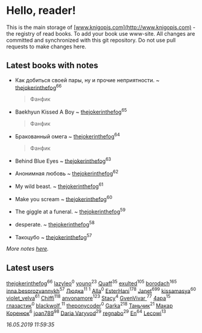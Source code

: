 # Hello, reader!
This is the main storage of [www.knigopis.com](http://www.knigopis.com) - the registry of read books.
To add your book use www-site. All changes are committed and synchronized with this git repository.
Do not use pull requests to make changes here.


## Latest books with notes
* Как добиться своей пары, ну и прочие неприятности. ~ [thejokerinthefog](users/317/317244423-vkontakte)<sup>66</sup>
    > Фанфик

* Baekhyun Kissed A Boy ~ [thejokerinthefog](users/317/317244423-vkontakte)<sup>65</sup>
    > Фанфик

* Бракованный омега ~ [thejokerinthefog](users/317/317244423-vkontakte)<sup>64</sup>
    > Фанфик

* Behind Blue Eyes ~ [thejokerinthefog](users/317/317244423-vkontakte)<sup>63</sup>

* Анонимная любовь ~ [thejokerinthefog](users/317/317244423-vkontakte)<sup>62</sup>

* My wild beast. ~ [thejokerinthefog](users/317/317244423-vkontakte)<sup>61</sup>

* Make you scream ~ [thejokerinthefog](users/317/317244423-vkontakte)<sup>60</sup>

* The giggle at a funeral. ~ [thejokerinthefog](users/317/317244423-vkontakte)<sup>59</sup>

* desperate. ~ [thejokerinthefog](users/317/317244423-vkontakte)<sup>58</sup>

* Такоцубо ~ [thejokerinthefog](users/317/317244423-vkontakte)<sup>57</sup>


_More notes [here](latest_books_with_notes.md)._


## Latest users
[thejokerinthefog](users/317/317244423-vkontakte)<sup>66</sup> 
[lazyleo](users/116/116845519572391639637-google)<sup>0</sup> 
[youno](users/302/302928912-vkontakte)<sup>23</sup> 
[Quaff](users/122/12267158-vkontakte)<sup>35</sup> 
[exulted](users/100/100599204551896265722-google)<sup>105</sup> 
[borodach](users/157/15706320-vkontakte)<sup>165</sup> 
[inna.besprozvannykh](users/733/73323849-yandex)<sup>57</sup> 
[Людка](users/111/111038749-vkontakte)<sup>11</sup> 
[](users/114/114792281744850455512-google)<sup>1</sup> 
[Alla](users/103/103352250712959229257-google)<sup>0</sup> 
[EsterHani](users/305/30558181-vkontakte)<sup>178</sup> 
[Janet](users/108/108113656204404967440-google)<sup>699</sup> 
[kissamasya](users/684/68439978-vkontakte)<sup>60</sup> 
[violet_velva](users/116/116961712580551399099-google)<sup>61</sup> 
[Chiffi](users/105/105831994080785626680-google)<sup>118</sup> 
[anvonamore](users/595/5957175-vkontakte)<sup>123</sup> 
[Stacy](users/309/30902475-vkontakte)<sup>4</sup> 
[GvenVivar ](users/158/158266434925901-facebook)<sup>77</sup> 
[4apa](users/117/117392596378069249667-google)<sup>15</sup> 
[глазастик](users/115/115257673890455357280-google)<sup>0</sup> 
[blackwolf ](users/236/236639644-vkontakte)<sup>11</sup> 
[theponycoder](users/195/195144442-vkontakte)<sup>0</sup> 
[Garka](users/115/115753719718250012620-google)<sup>218</sup> 
[Таньчик](users/209/2096581563762610-facebook)<sup>21</sup> 
[Макар Коренюк](users/126/126368737-vkontakte)<sup>6</sup> 
[joan789](users/240/2401650-vkontakte)<sup>98</sup> 
[Daria Varyvod](users/829/829893410524253-facebook)<sup>29</sup> 
[regnabo](users/870/870059322-yandex)<sup>29</sup> 
[En](users/333/333646551-vkontakte)<sup>64</sup> 
[Lecowi](users/521/521873425-vkontakte)<sup>13</sup> 


_16.05.2019 11:59:35_
